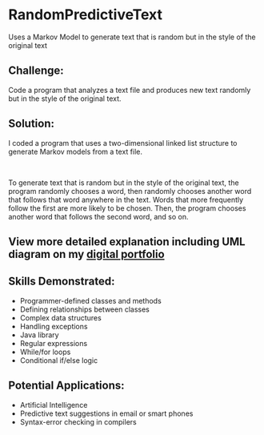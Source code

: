 # RandomPredictiveText
Uses a Markov Model to generate text that is random but in the style of the original text
<!DOCTYPE html>
<html lang="en" data-color-mode="auto" data-light-theme="light" data-dark-theme="dark">

<body>
  <h2>Challenge:</h2>
  		<p>Code a program that analyzes a text file and produces new text randomly but in the style of the original text.</p>
  <h2>Solution:</h2>
  			<p>I coded a program that uses a two-dimensional linked list structure to generate Markov models from a text file.</p>
  			<br>
  			<p>To generate text that is random but in the style of the original text, the program randomly chooses a word, then randomly chooses another word that follows that word anywhere in the text.  Words that more frequently follow the first are more likely to be chosen.  Then, the program chooses another word that follows the second word, and so on.</p>
  <h2>View more detailed explanation including UML diagram on my <a href="https://www.k-rubio.com/oop.html">digital portfolio</a></h2>
   <h2>Skills Demonstrated:</h2>
  			<ul>
  				<li>Programmer-defined classes and methods</li>
  				<li>Defining relationships between classes</li>
  				<li>Complex data structures</li>
  				<li>Handling exceptions</li>
  				<li>Java library</li>
  				<li>Regular expressions</li>
  				<li>While/for loops</li>
  				<li>Conditional if/else logic</li>
  			</ul>
  <h2>Potential Applications:</h2>
  				<ul>
  					<li>Artificial Intelligence</li>
  					<li>Predictive text suggestions in email or smart phones</li>
  					<li>Syntax-error checking in compilers</li>
  				</ul>
</body>
</html> 
